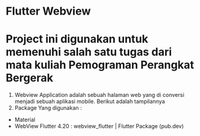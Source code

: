 # Flutter Webview
# Project ini digunakan untuk memenuhi salah satu tugas dari mata kuliah Pemograman Perangkat Bergerak
1.	Webview Application adalah sebuah halaman web yang di conversi menjadi sebuah aplikasi mobile. Berikut adalah tampilannya  
2. Package Yang digunakan :
-	Material
-	WebView Flutter 4.20  : webview_flutter | Flutter Package (pub.dev)
